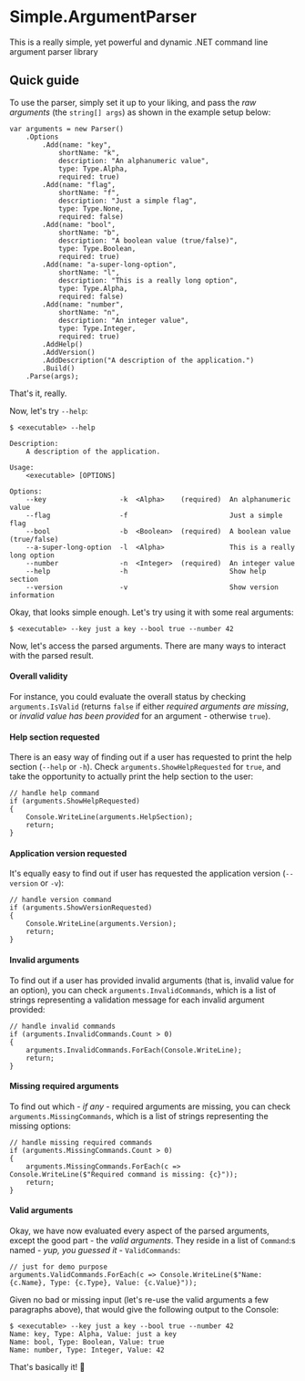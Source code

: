 # Simple.ArgumentParser
This is a really simple, yet powerful and dynamic .NET command line argument parser library

## Quick guide

To use the parser, simply set it up to your liking, and pass the _raw arguments_ (the `string[] args`) as shown in the example setup below:
```
var arguments = new Parser()
    .Options
        .Add(name: "key",
            shortName: "k",
            description: "An alphanumeric value",
            type: Type.Alpha,
            required: true)
        .Add(name: "flag",
            shortName: "f",
            description: "Just a simple flag",
            type: Type.None,
            required: false)
        .Add(name: "bool",
            shortName: "b",
            description: "A boolean value (true/false)",
            type: Type.Boolean,
            required: true)
        .Add(name: "a-super-long-option",
            shortName: "l",
            description: "This is a really long option",
            type: Type.Alpha,
            required: false)
        .Add(name: "number",
            shortName: "n",
            description: "An integer value",
            type: Type.Integer,
            required: true)
        .AddHelp()
        .AddVersion()
        .AddDescription("A description of the application.")
        .Build()
    .Parse(args);
```

That's it, really.

Now, let's try `--help`:
```
$ <executable> --help

Description:
    A description of the application.

Usage:
    <executable> [OPTIONS]

Options:
    --key                  -k  <Alpha>    (required)  An alphanumeric value
    --flag                 -f                         Just a simple flag
    --bool                 -b  <Boolean>  (required)  A boolean value (true/false)
    --a-super-long-option  -l  <Alpha>                This is a really long option
    --number               -n  <Integer>  (required)  An integer value
    --help                 -h                         Show help section
    --version              -v                         Show version information

```

Okay, that looks simple enough. Let's try using it with some real arguments:

`$ <executable> --key just a key --bool true --number 42`

Now, let's access the parsed arguments. There are many ways to interact with the parsed result. 

#### Overall validity
For instance, you could evaluate the overall status by checking `arguments.IsValid` (returns `false` if either _required arguments are missing_, or _invalid value has been provided_ for an argument - otherwise `true`).

#### Help section requested
There is an easy way of finding out if a user has requested to print the help section (`--help` or `-h`). Check `arguments.ShowHelpRequested` for `true`, and take the opportunity to actually print the help section to the user:

```
// handle help command
if (arguments.ShowHelpRequested)
{
    Console.WriteLine(arguments.HelpSection);
    return;
}
```

#### Application version requested
It's equally easy to find out if user has requested the application version (`--version` or `-v`):

```
// handle version command
if (arguments.ShowVersionRequested)
{
    Console.WriteLine(arguments.Version);
    return;
}
```

#### Invalid arguments
To find out if a user has provided invalid arguments (that is, invalid value for an option), you can check `arguments.InvalidCommands`, which is a list of strings representing a validation message for each invalid argument provided:

```
// handle invalid commands
if (arguments.InvalidCommands.Count > 0)
{
    arguments.InvalidCommands.ForEach(Console.WriteLine);
    return;
}
```

#### Missing required arguments
To find out which - _if any_ - required arguments are missing, you can check `arguments.MissingCommands`, which is a list of strings representing the missing options:

```
// handle missing required commands
if (arguments.MissingCommands.Count > 0)
{
    arguments.MissingCommands.ForEach(c => Console.WriteLine($"Required command is missing: {c}"));
    return;
}
```

#### Valid arguments
Okay, we have now evaluated every aspect of the parsed arguments, except the good part - the _valid arguments_. They reside in a list of `Command`:s named - _yup, you guessed it_ - `ValidCommands`:

```
// just for demo purpose
arguments.ValidCommands.ForEach(c => Console.WriteLine($"Name: {c.Name}, Type: {c.Type}, Value: {c.Value}"));
```

Given no bad or missing input (let's re-use the valid arguments a few paragraphs above), that would give the following output to the Console:

```
$ <executable> --key just a key --bool true --number 42
Name: key, Type: Alpha, Value: just a key
Name: bool, Type: Boolean, Value: true
Name: number, Type: Integer, Value: 42
```

That's basically it! 🙂